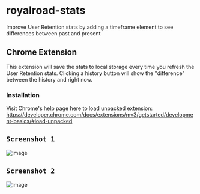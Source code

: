 # royalroad-stats

Improve User Retention stats by adding a timeframe element to see differences between past and present

## Chrome Extension

This extension will save the stats to local storage every time you refresh the User Retention stats.  Clicking a history button will show the "difference" between the history and right now.

### Installation

Visit Chrome's help page here to load unpacked extension:
https://developer.chrome.com/docs/extensions/mv3/getstarted/development-basics/#load-unpacked


## `Screenshot 1`
![image](https://user-images.githubusercontent.com/1610876/220241656-33e27a57-ec8f-48df-96fc-9650b016c5ae.png)


 

## `Screenshot 2`
![image](https://user-images.githubusercontent.com/1610876/220241467-bc942772-6944-4077-9128-7d09cf3935ca.png)
